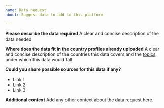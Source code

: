 ```yaml
---
name: Data request
about: Suggest data to add to this platform

---
```


**Please describe the data required**
A clear and concise description of the data needed

**Where does the data fit in the country profiles already uploaded**
A clear and concise description of the countries this data covers and the [topics](https://takwimu.africa/) under which this data would fall

**Could you share possible sources for this data if any?**
- Link 1
- Link 2
- Link 3

**Additional context**
Add any other context about the data request here.